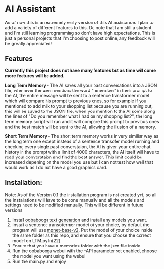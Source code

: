   # **AI Assistant**

As of now this is an extremely early version of this AI assistance. I plan to add a variety of different features to this. Do note that I am still a student and I'm still learning programming so don't have high expectations. This is just a personal projects that I'm choosing to post online, any feedback will be greatly appreciated!

  ## **Features**
**Currently this project does not have many features but as time will come more features will be added.**

**Long Term Memory** -
  The AI saves all your past conversations into a JSON file, whenever the user mentions the word "remember" in their prompt to the AI, the entire message will be sent     to a sentence transformer model which will compare his prompt to previous ones, so for example if you mentioned to add milk to your shopping list because you are        running out, this will be saved to the JSON file, when you mention to the AI some along the lines of "Do you remember what I had on my shopping list?", the long term    memory script will run and it will compare this prompt to previous ones and the best match will be sent to the AI, allowing the illusion of a memory.

**Short Term Memory** - 
  The short term memory works in very similiar way as the long term one except instead of a sentence transofer model running and checking every single past                converstaion, the AI is given your entire chat history in the prompt with a limit of 4000 characters, the AI itself will have to read your converstaion and find the     best answer. This limit could be increased depening on the model you use but I can not test how well that would work as I do not have a good graphics card.


  ## **Installation:**
Note: As of the Version 0.1 the installation program is not created yet, so all the installations will have to be done manually and all the models and settings need to be modified manually. This will be different in future versions.

1. Install [oobabooga text generation](https://github.com/oobabooga/text-generation-webui) and install any models you want. 
2. Install a sentence transofermer model of your choice, by default the program will use [mpnet-base-v2](https://huggingface.co/sentence-transformers/all-mpnet-base-v2). Put the model of your choice inside the same folder as this repo, and ensure that you choose the correct model on LTM.py ln(22)
3. Ensure that you have a memories folder with the json file inside.
4. Run the oobabooga webui with the -API parameter set enabled, choose the model you want using the webui
5. Run the main.py and enjoy
